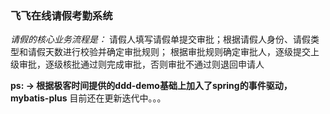 ### 飞飞在线请假考勤系统


*请假的核心业务流程是：*
请假人填写请假单提交审批；根据请假人身份、请假类型和请假天数进行校验并确定审批规则；
根据审批规则确定审批人，逐级提交上级审批，逐级核批通过则完成审批，否则审批不通过则退回申请人


**ps: -> 根据极客时间提供的ddd-demo基础上加入了spring的事件驱动，mybatis-plus**
目前还在更新迭代中。。。